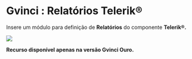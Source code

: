 # Gvinci : Relatórios Telerik®

Insere um módulo para definição de **Relatórios** do componente **Telerik®.**

![](http://www.gvinci.com.br/manual/modulosg7_1_4.png)

**Recurso disponível apenas na versão Gvinci Ouro.**

